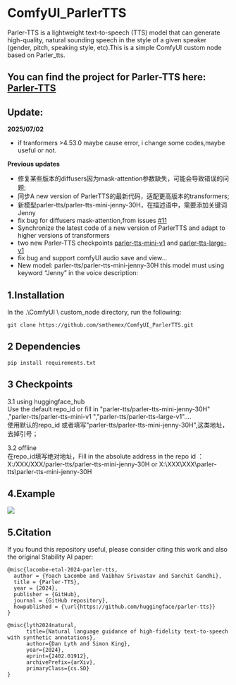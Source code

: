# ComfyUI_ParlerTTS
Parler-TTS is a lightweight text-to-speech (TTS) model that can generate high-quality, natural sounding speech in the style of a given speaker (gender, pitch, speaking style, etc).This is a simple ComfyUI custom node based on Parler_tts. 

You can find the project for Parler-TTS here: [Parler-TTS](https://github.com/huggingface/parler-tts) 
--

Update:
-----
**2025/07/02**  
* if tranformers >4.53.0 maybe cause error, i change some codes,maybe useful or not.


**Previous updates**    
* 修复某些版本的diffusers因为mask-attention参数缺失，可能会导致错误的问题;
*  同步A new version of ParlerTTS的最新代码，适配更高版本的transformers;
*  新模型parler-tts/parler-tts-mini-jenny-30H，在描述语中，需要添加关键词Jenny   
 * fix bug for diffusers mask-attention,from issues [#11](https://github.com/smthemex/ComfyUI_ParlerTTS/issues/11)
*  Synchronize the latest code of a new version of ParlerTTS and adapt to higher versions of transformers
*  two new Parler-TTS checkpoints [parler-tts-mini-v1](https://huggingface.co/parler-tts/parler-tts-mini-v1/tree/main)   and [parler-tts-large-v1](https://huggingface.co/parler-tts/parler-tts-large-v1/tree/main)      
* fix bug and support comfyUI audio save and view...  
* New model: parler-tts/parler-tts-mini-jenny-30H    this model must using keyword “Jenny” in the voice description:

1.Installation
-----
 In the .\ComfyUI \ custom_node directory, run the following:  

``` 
git clone https://github.com/smthemex/ComfyUI_ParlerTTS.git
```

2 Dependencies
---
```
pip install requirements.txt

```

3 Checkpoints
---
3.1 using  huggingface_hub    
Use the default repo_id or fill in "parler-tts/parler-tts-mini-jenny-30H"  ,"parler-tts/parler-tts-mini-v1 ","parler-tts/parler-tts-large-v1"....   
使用默认的repo_id 或者填写"parler-tts/parler-tts-mini-jenny-30H",这类地址，去掉引号；   

3.2 offline  
在repo_id填写绝对地址，Fill in the absolute address in the repo id ：     
X:/XXX/XXX/parler-tts/parler-tts-mini-jenny-30H or X:\XXX\XXX\parler-tts\parler-tts-mini-jenny-30H

4.Example   
-------
![](https://github.com/smthemex/ComfyUI_ParlerTTS/blob/main/exampleA.png)


5.Citation
------
If you found this repository useful, please consider citing this work and also the original Stability AI paper:  
```   
@misc{lacombe-etal-2024-parler-tts,
  author = {Yoach Lacombe and Vaibhav Srivastav and Sanchit Gandhi},
  title = {Parler-TTS},
  year = {2024},
  publisher = {GitHub},
  journal = {GitHub repository},
  howpublished = {\url{https://github.com/huggingface/parler-tts}}
}
```

```   
@misc{lyth2024natural,
      title={Natural language guidance of high-fidelity text-to-speech with synthetic annotations},
      author={Dan Lyth and Simon King},
      year={2024},
      eprint={2402.01912},
      archivePrefix={arXiv},
      primaryClass={cs.SD}
}
```
